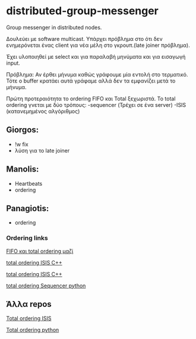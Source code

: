 # distributed-group-messenger
Group messenger in distributed nodes.

Δουλεύει με software multicast. Υπάρχει πρόβλημα στο ότι δεν ενημερόνεται ένας client για νέα μέλη στο γκρουπ.(late joiner πρόβλημα).

Έχει υλοποιηθεί με select και για παραλαβή μηνύματα και για εισαγωγή input. 

Πρόβλημα: Αν έρθει μήνυμα καθώς γράφουμε μία εντολή στο τερματικό. Τότε ο buffer κρατάει αυτά γράφαμε αλλά δεν τα εμφανίζει μετά το μήνυμα.

Πρώτη προτεραιότητα το ordering FIFO και Total ξεχωριστά.
To total ordering γνεται με δύο τρόπους:
 -sequencer (Τρέχει σε ένα server)
 -ISIS (κατανεμημένος αλγόριθμος)


## Giorgos: 
  - !w fix
  - λύση για το late joiner 
## Manolis:
  - Heartbeats 
  - ordering
## Panagiotis:
  - ordering
  
  
### Ordering links

[FIFO και total ordering μαζί](https://github.com/ramanpreetSinghKhinda/CSE_586_Group_Messenger_TOTAL_FIFO_Ordering/blob/master/GroupMessenger2/app/src/main/java/edu/buffalo/cse/cse486586/groupmessenger2/GroupMessengerActivity.java)

[total ordering ISIS C++](https://github.com/shamirwa/ISIS---Total-Order-Multicast-Algorithm)

[total ordering ISIS C++](https://github.com/hikushalhere/IsisTotalOrderMulticast)

[total ordering Sequencer python](https://github.com/evapujals/GroupCast)

## Άλλα repos
[Total ordering ISIS](https://github.com/search?utf8=%E2%9C%93&q=total+ordering+ISIS&type=)

[Total ordering python](https://github.com/search?l=Python&q=total+ordering&type=Repositories&utf8=%E2%9C%93)

